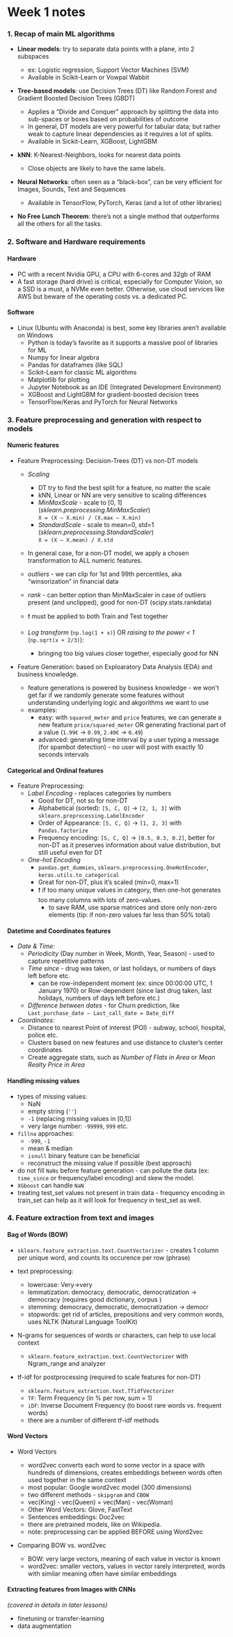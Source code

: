 # Week 1 notes

### 1. Recap of main ML algorithms

- **Linear models**: try to separate data points with a plane, into 2 subspaces
    - ex: Logistic regression, Support Vector Machines (SVM)
    - Available in Scikit-Learn or Vowpal Wabbit
- **Tree-based models**: use Decision Trees (DT) like Random Forest and Gradient Boosted Decision Trees (GBDT)
    - Applies a “Divide and Conquer” approach by splitting the data into sub-spaces or boxes based on probabilities of outcome
    - In general, DT models are very powerful for tabular data; but rather weak to capture linear dependencies as it requires a lot of splits.
    - Available in Sickit-Learn, XGBoost, LightGBM
- **kNN**: K-Nearest-Neighbors, looks for nearest data points
    - Close objects are likely to have the same labels.
- **Neural Networks**: often seen as a “black-box”, can be very efficient for Images, Sounds, Text and Sequences
    - Available in TensorFlow, PyTorch, Keras (and a lot of other libraries)

- **No Free Lunch Theorem**: there’s not a single method that outperforms all the others for all the tasks.

### 2. Software and Hardware requirements

#### Hardware
- PC with a recent Nvidia GPU, a CPU with 6-cores and 32gb of RAM
- A fast storage (hard drive) is critical, especially for Computer Vision, so a SSD is a must, a NVMe even better. Otherwise, use cloud services like AWS but beware of the operating costs vs. a dedicated PC.

#### Software
- Linux (Ubuntu with Anaconda) is best, some key libraries aren’t available on Windows
    - Python is today’s favorite as it supports a massive pool of libraries for ML
    - Numpy for linear algebra
    - Pandas for dataframes (like SQL)
    - Scikit-Learn for classic ML algorithms
    - Matplotlib for plotting
    - Jupyter Notebook as an IDE (Integrated Development Environment)
    - XGBoost and LightGBM for gradient-boosted decision trees
    - TensorFlow/Keras and PyTorch for Neural Networks

### 3. Feature preprocessing and generation with respect to models

#### Numeric features
- Feature Preprocessing: Decision-Trees (DT) vs non-DT models
    - *Scaling*
        - DT try to find the best split for a feature, no matter the scale
        - kNN, Linear or NN are very sensitive to scaling differences
        - *MinMaxScale* - scale to [0, 1] (*sklearn.preprocessing.MinMaxScaler*)  
        `X = (X — X.min) / (X.max — X.min)`
        - *StandardScale* - scale to mean=0, std=1 (*sklearn.preprocessing.StandardScaler*)  
        `X = (X — X.mean) / X.std`
    - In general case, for a non-DT model, we apply a chosen transformation to ALL numeric features.
    - *outliers* - we can clip for 1st and 99th percentiles, aka “winsorization” in financial data
    - *rank* - can better option than MinMaxScaler in case of outliers present (and unclipped), good for non-DT (scipy.stats.rankdata)
    
    - :exclamation: must be applied to both Train and Test together
    - *Log transform* (`np.log(1 + x)`) OR *raising to the power < 1* (`np.sqrt(x + 2/3)`):
        - bringing too big values closer together, especially good for NN

- Feature Generation: based on Exploaratory Data Analysis (EDA) and business knowledge.
    - feature generations is powered by business knowledge - we won't get far if we randomly generate some features without understanding underlying logic and akgorithms we want to use
    - examples: 
        - easy: with `squared_meter` and `price` features, we can generate a new feature `price/squared_meter` OR generating fractional part of a value (`1.99€` &rarr; `0.99`, `2.49€` &rarr; `0.49`)
        - advanced: generating time interval by a user typing a message (for spambot detection) - no user will post with exactly 10 seconds intervals

#### Categorical and Ordinal features
- Feature Preprocessing:
    - *Label Encoding* - replaces categories by numbers
        - Good for DT, not so for non-DT
        - Alphabetical (sorted): `[S, C, Q]` &rarr; `[2, 1, 3]` with `sklearn.preprocessing.LabelEncoder`
        - Order of Appearance: `[S, C, Q]` &rarr; `[1, 2, 3]` with `Pandas.factorize`
        - Frequency encoding: `[S, C, Q]` &rarr; `[0.5, 0.3, 0.2]`, better for non-DT as it preserves information about value distribution, but still useful even for DT
    - *One-hot Encoding*
        - `pandas.get_dummies`, `sklearn.preprocessing.OneHotEncoder`, `keras.utils.to_categorical`
        - Great for non-DT, plus it’s scaled (min=0, max=1)
        - :exclamation: if too many unique values in category, then one-hot generates too many columns with lots of zero-values.
            - to save RAM, use sparse matrices and store only non-zero elements (tip: if non-zero values far less than 50% total)

#### Datetime and Coordinates features
- *Date & Time*:
    - *Periodicity* (Day number in Week, Month, Year, Season) - used to capture repetitive patterns
    - *Time since* - drug was taken, or last holidays, or numbers of days left before etc.
        - can be row-independent moment (ex: since 00:00:00 UTC, 1 January 1970) or Row-dependent (since last drug taken, last holidays, numbers of days left before etc.)
    - *Difference between dates* - for Churn prediction, like `Last_purchase_date — Last_call_date = Date_diff`
- *Coordinates*:
    - Distance to nearest Point of interest (POI) - subway, school, hospital, police etc.
    - Clusters based on new features and use distance to cluster’s center coordinates
    - Create aggregate stats, such as *Number of Flats in Area* or *Mean Realty Price in Area*

#### Handling missing values
- types of missing values: 
    - NaN
    - empty string (`''`)
    - `-1` (replacing missing values in [0,1])
    - very large number: `-99999`, `999` etc.
- `fillna` approaches:
    - `-999`, `-1`
    - mean & median
    - `isnull` binary feature can be beneficial
    - reconstruct the missing value if possible (best approach)
- do not fill `NaNs` before feature generation - can pollute the data (ex: `time_since` or frequency/label encoding) and skew the model.
- `XGboost` can handle `NaN`
- treating test_set values not present in train data - frequency encoding in train_set can help as it will look for frequency in test_set as well.

### 4. Feature extraction from text and images

#### Bag of Words (BOW)
- `sklearn.feature_extraction.text.CountVectorizer` - creates 1 column per unique word, and counts its occurence per row (phrase)

- text preprocessing:
    - lowercase: Very->very
    - lemmatization: democracy, democratic, democratization -> democracy (requires good dictionary, corpus )
    - stemming: democracy, democratic, democratization -> democr
    - stopwords: get rid of articles, prepositions and very common words, uses NLTK (Natural Language ToolKit)

- N-grams for sequences of words or characters, can help to use local context
    - `sklearn.feature_extraction.text.CountVectorizer` with Ngram_range and analyzer

- tf-idf for postprocessing (required to scale features for non-DT)
    - `sklearn.feature_extraction.text.TfidfVectorizer`
    - `TF`: Term Frequency (in % per row, sum = 1)
    - `iDF`: Inverse Document Frequency (to boost rare words vs. frequent words)
    - there are a number of different tf-idf methods

#### Word Vectors
 - Word Vectors
    - word2vec converts each word to some vector in a space with hundreds of dimensions, creates embeddings between words often used together in the same context
    - most popular: Google word2vec model (300 dimensions)
    - two different methods - `skipgram` and `CBOW`
    - vec(King) - vec(Queen) = vec(Man) - vec(Woman)
    - Other Word Vectors: Glove, FastText
    - Sentences embeddings: Doc2vec
    - there are pretrained models, like on Wikipedia.
    - note: preprocessing can be applied BEFORE using Word2vec


- Comparing BOW vs. word2vec
    - BOW: very large vectors, meaning of each value in vector is known
    - word2vec: smaller vectors, values in vector rarely interpreted, words with similar meaning often have similar embeddings

#### Extracting features from Images with CNNs
*(covered in details in later lessons)*
- finetuning or transfer-learning
- data augmentation

